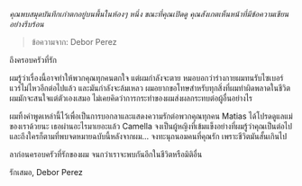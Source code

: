 _คุณพบสมุดบันทึกเก่าตกอยู่บนพื้นในห้องๆ หนึ่ง ขณะที่คุณเปิดดู คุณสังเกตเห็นหน้าที่มีข้อความเขียนอย่างรีบร้อน_

> ข้อความจาก: Debor Perez

ถึงครอบครัวที่รัก

ผมรู้ว่าเรื่องนี้อาจทำให้พวกคุณทุกคนตกใจ แต่ผมกำลังจะตาย หมอบอกว่าร่างกายผมทนรับไซเบอร์แวร์ไม่ไหวอีกต่อไปแล้ว และมันกำลังจะล้มเหลว ผมอยากขอโทษสำหรับทุกสิ่งที่ผมทำผิดพลาดในชีวิต ผมมักจะสนใจแต่ตัวเองเสมอ ไม่เคยคิดว่าการกระทำของผมส่งผลกระทบต่อผู้อื่นอย่างไร

ผมทิ้งคำพูดเหล่านี้ไว้เพื่อเป็นการบอกลาและแสดงความรักต่อพวกคุณทุกคน Matias ได้โปรดดูแลแม่ของเราด้วยนะ เธอผ่านอะไรมาเยอะแล้ว Camella จงเป็นผู้หญิงที่เข้มแข็งอย่างที่ผมรู้ว่าคุณเป็นต่อไป และถึงใครก็ตามที่พบจดหมายฉบับนี้หลังจากผม... จงทะนุถนอมคนที่คุณรัก เพราะชีวิตมันสั้นเกินไป

ลาก่อนครอบครัวที่รักของผม จนกว่าเราจะพบกันอีกในชีวิตหรือมิติอื่น

รักเสมอ,
Debor Perez
